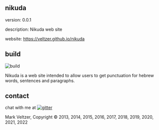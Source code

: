 ## nikuda

version: 0.0.1

description: Nikuda web site

website: https://veltzer.github.io/nikuda

## build

![build](https://github.com/veltzer/nikuda/workflows/build/badge.svg)

Nikuda is a web site intended to allow
users to get punctuation for hebrew words, sentences and paragraphs.

## contact

chat with me at [![gitter](https://badges.gitter.im/Join%20Chat.svg)](https://gitter.im/veltzer/mark.veltzer)

Mark Veltzer, Copyright © 2013, 2014, 2015, 2016, 2017, 2018, 2019, 2020, 2021, 2022

